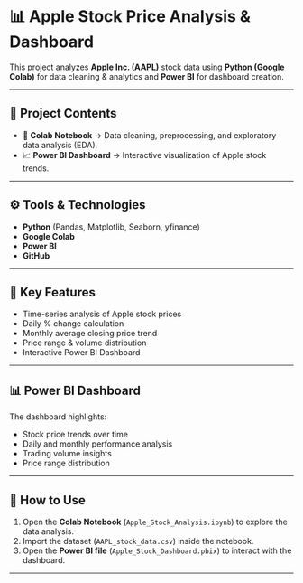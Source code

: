 # 📊 Apple Stock Price Analysis & Dashboard

This project analyzes **Apple Inc. (AAPL)** stock data using **Python (Google Colab)** for data cleaning & analytics and **Power BI** for dashboard creation.  

---

## 📂 Project Contents
- 📒 **Colab Notebook** → Data cleaning, preprocessing, and exploratory data analysis (EDA).  
- 📈 **Power BI Dashboard** → Interactive visualization of Apple stock trends.  

---

## ⚙️ Tools & Technologies
- **Python** (Pandas, Matplotlib, Seaborn, yfinance)  
- **Google Colab**  
- **Power BI**  
- **GitHub**  

---

## 🔑 Key Features
- Time-series analysis of Apple stock prices  
- Daily % change calculation  
- Monthly average closing price trend  
- Price range & volume distribution  
- Interactive Power BI Dashboard  

---

## 📊 Power BI Dashboard
The dashboard highlights:
- Stock price trends over time  
- Daily and monthly performance analysis  
- Trading volume insights  
- Price range distribution  



---

## 🚀 How to Use
1. Open the **Colab Notebook** (`Apple_Stock_Analysis.ipynb`) to explore the data analysis.  
2. Import the dataset (`AAPL_stock_data.csv`) inside the notebook.  
3. Open the **Power BI file** (`Apple_Stock_Dashboard.pbix`) to interact with the dashboard.  

---



